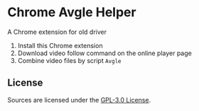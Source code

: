 # Chrome Avgle Helper

A Chrome extension for old driver

1. Install this Chrome extension
2. Download video follow command on the online player page
3. Combine video files by script `Avgle`

## License

Sources are licensed under the [GPL-3.0 License](LICENSE).
